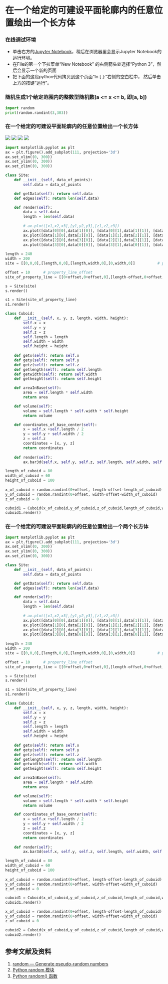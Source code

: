 # 在一个给定的可建设平面轮廓内的任意位置绘出一个长方体

### 在线调试环境

- 单击右方的[Jupyter Notebook](https://mybinder.org/v2/gh/ipython/ipython-in-depth/master?filepath=binder/Index.ipynb)，稍后在浏览器里会显示Jupyter Notebook的运行环境。
- 在File的第一个下拉菜单“New Notebook” 的右侧箭头处选择“Python 3”，然后会显示一个新的页面
- 把下面的这段python代码拷贝到这个页面“In [ ]:”右侧的空白栏中， 然后单击上方的按键“运行”。

### 随机生成1个给定范围内的整数型随机数(a <= x <= b, 即[a, b]) 
```python
import random
print(random.randint(3,303))   
```

### 在一个给定的可建设平面轮廓内的任意位置绘出一个长方体

![](/images/矩形在智能建筑设计算法中的应用/随机生成矩形中心点的坐标/在一个给定的大矩形区域内的任意位置绘出一个小矩形/1a1.jpg)
![](/images/矩形在智能建筑设计算法中的应用/随机生成矩形中心点的坐标/在一个给定的大矩形区域内的任意位置绘出一个小矩形/1a2.jpg)
![](/images/矩形在智能建筑设计算法中的应用/随机生成矩形中心点的坐标/在一个给定的大矩形区域内的任意位置绘出一个小矩形/2a1.jpg)
![](/images/矩形在智能建筑设计算法中的应用/随机生成矩形中心点的坐标/在一个给定的大矩形区域内的任意位置绘出一个小矩形/2a2.jpg)

```python
import matplotlib.pyplot as plt
ax = plt.figure().add_subplot(111, projection='3d')
ax.set_xlim((0, 300))
ax.set_ylim((0, 300))
ax.set_zlim((0, 300))

class Site:
    def __init__(self, data_of_points):
        self.data = data_of_points

    def getData(self): return self.data
    def edges(self): return len(self.data)

    def render(self):
        data = self.data
        length = len(self.data)
        
        # ax.plot([x1,x2,x3],[y1,y2,y3],[z1,z2,z3]) 
        ax.plot([data[0][0],data[1][0]], [data[0][1],data[1][1]], [data[0][2],data[1][2]],color="green")
        ax.plot([data[1][0],data[2][0]], [data[1][1],data[2][1]], [data[1][2],data[2][2]],color="green")
        ax.plot([data[2][0],data[3][0]], [data[2][1],data[3][1]], [data[2][2],data[3][2]],color="green")
        ax.plot([data[3][0],data[0][0]], [data[3][1],data[0][1]], [data[3][2],data[0][2]],color="green")
        
length = 240
width = 200
site = [[0,0,0],[length,0,0],[length,width,0],[0,width,0]]          # print(site)

offset = 10      # property_line_offset
site_of_property_line = [[0+offset,0+offset,0],[length-offset,0+offset,0],[length-offset,width-offset,0],[0+offset,width-offset,0]]

s = Site(site)
s.render()

s1 = Site(site_of_property_line)
s1.render()

class Cuboid:
    def __init__(self, x, y, z, length, width, height):
        self.x = x
        self.y = y
        self.z = z        
        self.length = length
        self.width = width   
        self.height = height
    
    def getx(self): return self.x
    def gety(self): return self.y
    def getz(self): return self.z    
    def getlength(self): return self.length
    def getwidth(self): return self.width
    def getheight(self): return self.height

    def areaInBase(self):
        area = self.length * self.width
        return area

    def volume(self):
        volume = self.length * self.width * self.height
        return volume        

    def coordinates_of_base_center(self):
        x = self.x +self.length / 2
        y = self.y + self.width / 2
        z = self.z
        coordinates = [x, y, z]
        return coordinates
        
    def render(self):
        ax.bar3d(self.x, self.y, self.z, self.length, self.width, self.height, color="green", alpha=0.5)

length_of_cuboid = 80
width_of_cuboid = 60
height_of_cuboid = 100
        
x_of_cuboid = random.randint(0+offset, length-offset-length_of_cuboid)
y_of_cuboid = random.randint(0+offset, width-offset-width_of_cuboid)
z_of_cuboid = 0

cuboid1 = Cuboid(x_of_cuboid,y_of_cuboid,z_of_cuboid,length_of_cuboid,width_of_cuboid,height_of_cuboid)
cuboid1.render()
```

### 在一个给定的可建设平面轮廓内的任意位置绘出一个两个长方体
```python
import matplotlib.pyplot as plt
ax = plt.figure().add_subplot(111, projection='3d')
ax.set_xlim((0, 300))
ax.set_ylim((0, 300))
ax.set_zlim((0, 300))

class Site:
    def __init__(self, data_of_points):
        self.data = data_of_points

    def getData(self): return self.data
    def edges(self): return len(self.data)

    def render(self):
        data = self.data
        length = len(self.data)
        
        # ax.plot([x1,x2,x3],[y1,y2,y3],[z1,z2,z3]) 
        ax.plot([data[0][0],data[1][0]], [data[0][1],data[1][1]], [data[0][2],data[1][2]],color="green")
        ax.plot([data[1][0],data[2][0]], [data[1][1],data[2][1]], [data[1][2],data[2][2]],color="green")
        ax.plot([data[2][0],data[3][0]], [data[2][1],data[3][1]], [data[2][2],data[3][2]],color="green")
        ax.plot([data[3][0],data[0][0]], [data[3][1],data[0][1]], [data[3][2],data[0][2]],color="green")
        
length = 240
width = 200
site = [[0,0,0],[length,0,0],[length,width,0],[0,width,0]]          # print(site)

offset = 10      # property_line_offset
site_of_property_line = [[0+offset,0+offset,0],[length-offset,0+offset,0],[length-offset,width-offset,0],[0+offset,width-offset,0]]

s = Site(site)
s.render()

s1 = Site(site_of_property_line)
s1.render()

class Cuboid:
    def __init__(self, x, y, z, length, width, height):
        self.x = x
        self.y = y
        self.z = z        
        self.length = length
        self.width = width   
        self.height = height
    
    def getx(self): return self.x
    def gety(self): return self.y
    def getz(self): return self.z    
    def getlength(self): return self.length
    def getwidth(self): return self.width
    def getheight(self): return self.height

    def areaInBase(self):
        area = self.length * self.width
        return area

    def volume(self):
        volume = self.length * self.width * self.height
        return volume        

    def coordinates_of_base_center(self):
        x = self.x +self.length / 2
        y = self.y + self.width / 2
        z = self.z
        coordinates = [x, y, z]
        return coordinates
        
    def render(self):
        ax.bar3d(self.x, self.y, self.z, self.length, self.width, self.height, color="green", alpha=0.5)

length_of_cuboid = 80
width_of_cuboid = 60
height_of_cuboid = 100
        
x_of_cuboid = random.randint(0+offset, length-offset-length_of_cuboid)
y_of_cuboid = random.randint(0+offset, width-offset-width_of_cuboid)
z_of_cuboid = 0

cuboid1 = Cuboid(x_of_cuboid,y_of_cuboid,z_of_cuboid,length_of_cuboid,width_of_cuboid,height_of_cuboid)
cuboid1.render()

x_of_cuboid = random.randint(0+offset, length-offset-length_of_cuboid)
y_of_cuboid = random.randint(0+offset, width-offset-width_of_cuboid)
z_of_cuboid = 0

cuboid2 = Cuboid(x_of_cuboid,y_of_cuboid,z_of_cuboid,length_of_cuboid,width_of_cuboid,height_of_cuboid)
cuboid2.render()
```

## 参考文献及资料

1. [random — Generate pseudo-random numbers](https://docs.python.org/3/library/random.html#module-random)
2. [Python random 模块](https://www.runoob.com/python3/python-random.html)
3. [Python random() 函数](https://www.runoob.com/python/func-number-random.html)
